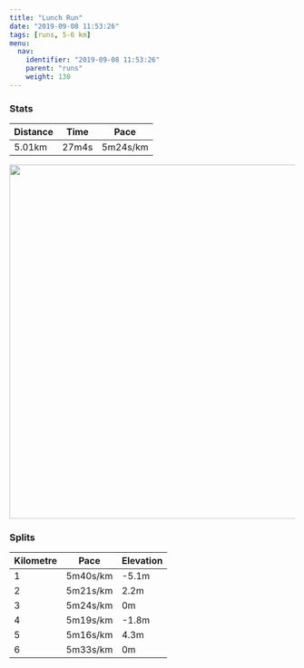 ```yaml
---
title: "Lunch Run"
date: "2019-09-08 11:53:26"
tags: [runs, 5-6 km]
menu:
  nav:
    identifier: "2019-09-08 11:53:26"
    parent: "runs"
    weight: 130
---
```


### Stats

| Distance | Time | Pace |
|----------|------|------|
|5.01km|27m4s|5m24s/km|

<img src='https://maps.googleapis.com/maps/api/staticmap?maptype=terrain&path=enc:{ijeIljyLKm@Qc@Qo@YcBSSUH[PMDWBa@PMTPEe@\KR[AGLPn@Jt@HZG|@?f@Pt@@j@DV^pA\n@Xn@|@z@|AhBb@v@HHN`@b@ZRTf@bAXNLAJ@tA^n@b@Mj@JVDT^nBl@hBdBpC`@f@~@`ALd@d@l@Tz@T`@h@xAX|@CPL`AXfA|@zDh@tDd@hEf@|CHz@^hCx@pH^xCBh@F\Bj@ANCJWBECEi@EoAL|@NrBBh@?dAHt@CpEEvAB|DCjFGfE?n@DPEnA?fAKlBCNGLCXM^CNJxDQpAC[BiCRsA@GTQBQ?_@COGqBB}@Am@DWEqAH}B?cBCyD@c@GeBJiC?}AFcA@e@GkA?iBE{@YqDEeAU}Bc@kCa@aDEIMOICK@MKSg@c@_BYu@q@qA{@qBK{@@YC}@IyBKy@Aq@Q_B}@qCiB{EcA_CYk@IK}@}@[McAUeAe@{@m@U]Qa@IGO@]XQ@EGkBqEs@yA]_Am@yBM]gAqDKo@GuAEESC_@c@Wu@Aa@Py@Qw@g@o@OY?GBUVu@Ny@Zk@FQDEfAe@^e@FAPFTRNd@Xj@F`@Vv@PV`@NZ^&key=AIzaSyAfqMeaZ1CCJFGP5cWud__oZnT_Pybg-1M&size=800x800&scale=2&markers=color:yellow|label:S|53.4699,-2.26487&markers=color:green|label:F|53.47023000000001,-2.2647899999999996' width='625' />

### Splits

| Kilometre | Pace | Elevation |
|------|------|-----------|
|1|5m40s/km|-5.1m|
|2|5m21s/km|2.2m|
|3|5m24s/km|0m|
|4|5m19s/km|-1.8m|
|5|5m16s/km|4.3m|
|6|5m33s/km|0m|
